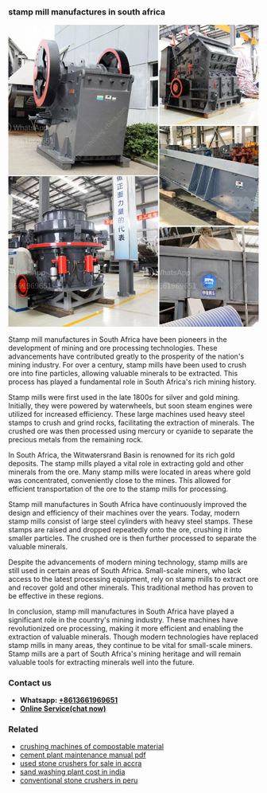 <h3>stamp mill manufactures in south africa</h3><img src='1708498370.jpg' alt=''><p>Stamp mill manufactures in South Africa have been pioneers in the development of mining and ore processing technologies. These advancements have contributed greatly to the prosperity of the nation's mining industry. For over a century, stamp mills have been used to crush ore into fine particles, allowing valuable minerals to be extracted. This process has played a fundamental role in South Africa's rich mining history.</p><p>Stamp mills were first used in the late 1800s for silver and gold mining. Initially, they were powered by waterwheels, but soon steam engines were utilized for increased efficiency. These large machines used heavy steel stamps to crush and grind rocks, facilitating the extraction of minerals. The crushed ore was then processed using mercury or cyanide to separate the precious metals from the remaining rock.</p><p>In South Africa, the Witwatersrand Basin is renowned for its rich gold deposits. The stamp mills played a vital role in extracting gold and other minerals from the ore. Many stamp mills were located in areas where gold was concentrated, conveniently close to the mines. This allowed for efficient transportation of the ore to the stamp mills for processing.</p><p>Stamp mill manufactures in South Africa have continuously improved the design and efficiency of their machines over the years. Today, modern stamp mills consist of large steel cylinders with heavy steel stamps. These stamps are raised and dropped repeatedly onto the ore, crushing it into smaller particles. The crushed ore is then further processed to separate the valuable minerals.</p><p>Despite the advancements of modern mining technology, stamp mills are still used in certain areas of South Africa. Small-scale miners, who lack access to the latest processing equipment, rely on stamp mills to extract ore and recover gold and other minerals. This traditional method has proven to be effective in these regions.</p><p>In conclusion, stamp mill manufactures in South Africa have played a significant role in the country's mining industry. These machines have revolutionized ore processing, making it more efficient and enabling the extraction of valuable minerals. Though modern technologies have replaced stamp mills in many areas, they continue to be vital for small-scale miners. Stamp mills are a part of South Africa's mining heritage and will remain valuable tools for extracting minerals well into the future.</p><h3>Contact us</h3><ul><li><strong>Whatsapp:&nbsp;<a href="https://wa.me/8613661969651">+8613661969651</a></strong></li><li><a href="https://swt.shibang-china.com/?git&amp;zhl&amp;stamp mill manufactures in south africa"><strong>Online Service(chat now)</strong></a></li></ul><h3>Related</h3><ul><li><a href='crushing machines of compostable material.md'>crushing machines of compostable material</a></li><li><a href='cement plant maintenance manual pdf.md'>cement plant maintenance manual pdf</a></li><li><a href='used stone crushers for sale in accra.md'>used stone crushers for sale in accra</a></li><li><a href='sand washing plant cost in india.md'>sand washing plant cost in india</a></li><li><a href='conventional stone crushers in peru.md'>conventional stone crushers in peru</a></li></ul>